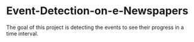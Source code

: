 # Event-Detection-on-e-Newspapers
The goal of this project is detecting the events to see their progress in a time interval.

